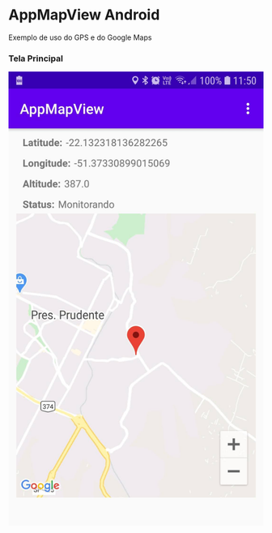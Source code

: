 # AppMapView Android
Exemplo de uso do GPS e do Google Maps

### Tela Principal
![Tela Principal](/screenshots/tela-principal.jpg)

